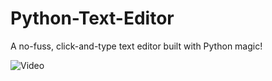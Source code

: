 # Python-Text-Editor
A no-fuss, click-and-type text editor built with Python magic!


![Video](https://github.com/user-attachments/assets/2fe8076d-ed28-4308-89f6-444d788393cc)
